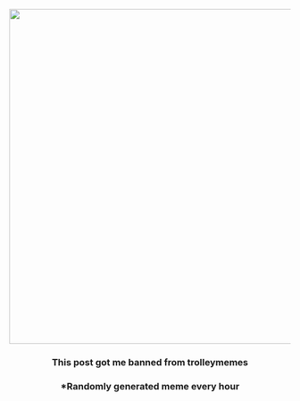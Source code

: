 <p align="center">
        <img src="https://i.redd.it/cebkc5krqid91.jpg" width="600" height="600">
        </p>
        <h3 align="center">This post got me banned from trolleymemes</h3>
        <h3 align="center">*Randomly generated meme every hour</h3>
    